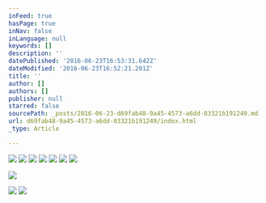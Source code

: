 ```yaml
---
inFeed: true
hasPage: true
inNav: false
inLanguage: null
keywords: []
description: ''
datePublished: '2016-06-23T16:53:31.642Z'
dateModified: '2016-06-23T16:52:21.201Z'
title: ''
author: []
authors: []
publisher: null
starred: false
sourcePath: _posts/2016-06-23-d69fab48-9a45-4573-a6dd-03321b191249.md
url: d69fab48-9a45-4573-a6dd-03321b191249/index.html
_type: Article

---
```

![](https://the-grid-user-content.s3-us-west-2.amazonaws.com/c3af8f36-b4cb-4ac4-8c5b-544b4e664f6e.jpg)
![](https://the-grid-user-content.s3-us-west-2.amazonaws.com/8983df75-55ab-4c6e-a4a4-baef35426d6d.jpg)
![](https://the-grid-user-content.s3-us-west-2.amazonaws.com/5afea0bb-f120-495e-af0c-4a08aca9fd1d.jpg)
![](https://the-grid-user-content.s3-us-west-2.amazonaws.com/7ccec7ea-302d-4af7-af89-e39fc69947cb.jpg)
![](https://the-grid-user-content.s3-us-west-2.amazonaws.com/ab2d24ed-a623-43e5-ae8e-371b01ee1380.jpg)
![](https://the-grid-user-content.s3-us-west-2.amazonaws.com/64839edb-0584-467d-97b3-d893e88292c7.jpg)
![](https://the-grid-user-content.s3-us-west-2.amazonaws.com/83100db6-dc7b-4e15-9ee1-bdd77711c0b3.jpg)

  
![](https://the-grid-user-content.s3-us-west-2.amazonaws.com/a68cbeb0-4c50-4f3f-af7f-176e746102de.jpg)

  
![](https://the-grid-user-content.s3-us-west-2.amazonaws.com/c1e9ebd0-89ae-454d-9c18-cf021fbc899b.jpg)
![](https://the-grid-user-content.s3-us-west-2.amazonaws.com/348bb806-e65e-4fee-95ce-659dfc5d24cf.png)